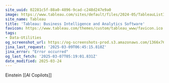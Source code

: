 ```yaml
---
site_uuid: 02281c5f-88a0-4896-9cad-c248d247e9a0
image: https://www.tableau.com/sites/default/files/2024-05/TableauListImage_1024x512.png
site_name: Tableau
title: 'Tableau: Business Intelligence and Analytics Software'
favicon: https://www.tableau.com/themes/custom/tableau_www/favicon.ico
tags:
- Data-Utilities
og_screenshot_url: https://og-screenshots-prod.s3.amazonaws.com/1366x768/80/false/9f08b5a99c6c9f62c7b1c97611500f5db6b140a14c8c8c4a5b34b00faaad2427.jpeg
jina_last_request: '2025-03-09T06:45:15.818Z'
jina_error: "Error occurred"
og_last_fetch: '2025-03-07T05:19:01.831Z'
date_modified: 2025-03-24
---
```




Einstein [[AI Copilots]]

